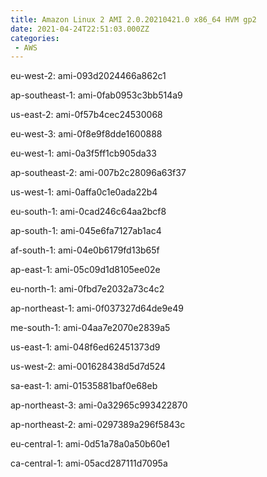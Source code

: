 ```yaml
---
title: Amazon Linux 2 AMI 2.0.20210421.0 x86_64 HVM gp2
date: 2021-04-24T22:51:03.000ZZ
categories:
 - AWS
---
```


eu-west-2: ami-093d2024466a862c1

ap-southeast-1: ami-0fab0953c3bb514a9

us-east-2: ami-0f57b4cec24530068

eu-west-3: ami-0f8e9f8dde1600888

eu-west-1: ami-0a3f5ff1cb905da33

ap-southeast-2: ami-007b2c28096a63f37

us-west-1: ami-0affa0c1e0ada22b4

eu-south-1: ami-0cad246c64aa2bcf8

ap-south-1: ami-045e6fa7127ab1ac4

af-south-1: ami-04e0b6179fd13b65f

ap-east-1: ami-05c09d1d8105ee02e

eu-north-1: ami-0fbd7e2032a73c4c2

ap-northeast-1: ami-0f037327d64de9e49

me-south-1: ami-04aa7e2070e2839a5

us-east-1: ami-048f6ed62451373d9

us-west-2: ami-001628438d5d7d524

sa-east-1: ami-01535881baf0e68eb

ap-northeast-3: ami-0a32965c993422870

ap-northeast-2: ami-0297389a296f5843c

eu-central-1: ami-0d51a78a0a50b60e1

ca-central-1: ami-05acd287111d7095a

